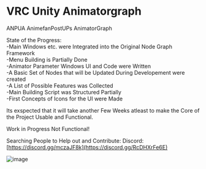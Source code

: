 # VRC Unity Animatorgraph 
 ANPUA AnimefanPostUPs AnimatorGraph

State of the Progress:
</br>
-Main Windows etc. were Integrated into the Original Node Graph Framework</br>
-Menu Building is Partially Done</br>
-Animator Parameter Windows UI and Code were Written</br>
-A Basic Set of Nodes that will be Updated During Developement were created</br>
-A List of Possible Features was Collected</br>
-Main Building Script was Structured Partially</br>
-First Concepts of Icons for the UI were Made</br>

Its exspected that it will take another Few Weeks atleast to make the Core of the Project Usable and Functional.

Work in Progress Not Functional!

Searching People to Help out and Contribute:
Discord: [https://discord.gg/mczaJF8k](https://discord.gg/RcDHXrFe6E)

![image](https://github.com/user-attachments/assets/d19793e0-d4fa-48ae-a2d2-b9083e145278)
